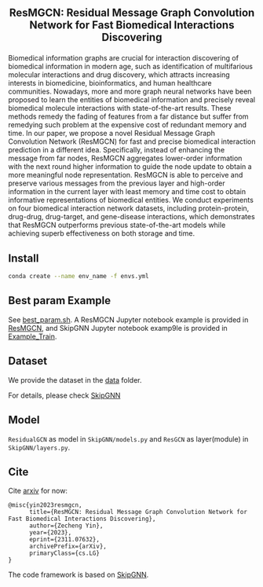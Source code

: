 <h2 align="center">
<p> ResMGCN: Residual Message Graph Convolution Network for Fast Biomedical Interactions Discovering </h2>

Biomedical information graphs are crucial for interaction discovering of biomedical information in modern age, such as identification of multifarious molecular interactions and drug discovery, which attracts increasing interests in biomedicine, bioinformatics, and human healthcare communities. Nowadays, more and more graph neural networks have been proposed to learn the entities of biomedical information and precisely reveal biomedical molecule interactions with state-of-the-art results. These methods remedy the fading of features from a far distance but suffer from remedying such problem at the expensive cost of redundant memory and time. In our paper, we propose a novel Residual Message Graph Convolution Network (ResMGCN) for fast and precise biomedical interaction prediction in a different idea. Specifically, instead of enhancing the message from far nodes, ResMGCN aggregates lower-order information with the next round higher information to guide the node update to obtain a more meaningful node representation. ResMGCN is able to perceive and preserve various messages from the previous layer and high-order information in the current layer with least memory and time cost to obtain informative representations of biomedical entities. We conduct experiments on four biomedical interaction network datasets, including protein-protein, drug-drug, drug-target, and gene-disease interactions, which demonstrates that ResMGCN outperforms previous state-of-the-art models while achieving superb effectiveness on both storage and time. 



## Install

```bash
conda create --name env_name -f envs.yml
```

## Best param Example

See [best_param.sh](./best_param.sh).
A ResMGCN Jupyter notebook example is provided in [ResMGCN](./ResMGCN.ipynb), and SkipGNN Jupyter notebook examp9le is provided in [Example_Train](Example_Train.ipynb).


## Dataset

We provide the dataset in the [data](data/) folder. 

For details, please check [SkipGNN](https://github.com/kexinhuang12345/SkipGNN)

## Model
``ResidualGCN`` as model in ``SkipGNN/models.py`` and ``ResGCN`` as layer(module) in ``SkipGNN/layers.py``.
## Cite

Cite [arxiv](https://arxiv.org/abs/2311.07632) for now:

```
@misc{yin2023resmgcn,
      title={ResMGCN: Residual Message Graph Convolution Network for Fast Biomedical Interactions Discovering}, 
      author={Zecheng Yin},
      year={2023},
      eprint={2311.07632},
      archivePrefix={arXiv},
      primaryClass={cs.LG}
}
```

The code framework is based on [SkipGNN](https://github.com/kexinhuang12345/SkipGNN).

